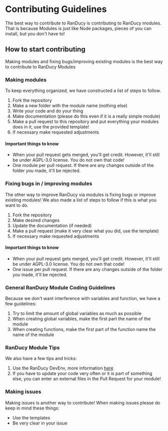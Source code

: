 # Contributing Guidelines
The best way to contribute to RanDucy is contributing to RanDucy modules. That is because Modules is just like Node packages, pieces of you can install, but you don't have to!
## How to start contributing
Making modules and fixing bugs/improving existing modules is the best way to contribute to RanDucy Modules

### Making modules
To keep everything organized, we have constructed a list of steps to follow.

1. Fork the repository
2. Make a new folder with the module name (nothing else)
3. Write your code and do your thing
4. Make documentation (please do this even if it is a really simple module)
5. Make a pull request to this repository and put everything your modules does in it, use the provided template!
6. If necessary make requested adjustments

#### Important things to know
* When your pull request gets merged, you'll get credit. However, it'll still be under AGPL-3.0 license. You do not own that code!
* One module per pull request. If there are any changes outside of the folder *you* made, it'll be rejected.

### Fixing bugs in / improving modules
The other way to improve RanDucy via modules is fixing bugs or improve existing modules! We also made a list of steps to follow if this is what you want to do.

1. Fork the repository
2. Make desired changes
3. Update the documentation (if needed)
4. Make a pull request (make it very clear what you did, use the template)
5. If necessary make requested adjustments

#### Important things to know
* When your pull request gets merged, you'll get credit. However, it'll still be under AGPL-3.0 license. You do not own that code!
* One issue per pull request. If there are any changes outside of the folder *you* made, it'll be rejected.

### General RanDucy Module Coding Guidelines
Because we don't want interference with variables and function, we have a few guidelines:

1. Try to limit the amount of global variables as much as possible
2. When creating global variables, make the first part the name of the module
3. When creating functions, make the first part of the function name the name of the module

### RanDucy Module Tips
We also have a few tips and tricks:

1. Use the RanDucy DevEnv, more information [here][1]
2. If you have to update your code very often or it is part of something else, you can enter an external files in the Pull Request for your module!

### Making issues
Making issues is another way to contribute! When making issues please do keep in mind these things:

* Use the templates
* Be very clear in your issue


[1]: https://github.com/randucy/devenv
